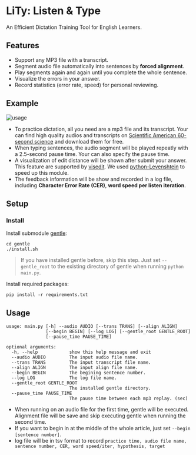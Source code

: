 # LiTy: Listen &amp; Type

An Efficient Dictation Training Tool for English Learners.

## Features
- Support any MP3 file with a transcript.
- Segment audio file automatically into sentences by **forced alignment**.
- Play segments again and again until you complete the whole sentence.
- Visualize the errors in your answer.
- Record statistics (error rate, speed) for personal reviewing.

## Example

![usage](https://i.imgur.com/nkijuMB.gif)

- To practice dictation, all you need are a mp3 file and its transcript. Your can find high quality audios and transcripts on [Scientific American 60-second science](https://www.scientificamerican.com/podcasts/) and download them for free.
- When typing sentences, the audio segment will be played repeatly with a 2.5-second pause time. Your can also specify the pause time.
- A visualization of edit distance will be shown after submit your answer. This feature are supported by [visedit](https://github.com/ukiuki-satoshi/visedit/). We used [python-Levenshtein](https://github.com/ztane/python-Levenshtein/) to speed up this module.
- The feedback information will be show and recorded in a log file, including **Character Error Rate (CER)**, **word speed per listen iteration**.

## Setup

### Install

Install submodule [gentle](https://github.com/lowerquality/gentle):

```
cd gentle
./install.sh
```

> If you have installed gentle before, skip this step. Just set `--gentle_root` to the existing directory of gentle when running `python main.py`.

Install required packages:

```
pip install -r requirements.txt
```

## Usage

```
usage: main.py [-h] --audio AUDIO [--trans TRANS] [--align ALIGN]
               [--begin BEGIN] [--log LOG] [--gentle_root GENTLE_ROOT]
               [--pause_time PAUSE_TIME]

optional arguments:
  -h, --help            show this help message and exit
  --audio AUDIO         The input audio file name.
  --trans TRANS         The input transcript file name.
  --align ALIGN         The input align file name.
  --begin BEGIN         The begining sentence number.
  --log LOG             The log file name.
  --gentle_root GENTLE_ROOT
                        The installed gentle directory.
  --pause_time PAUSE_TIME
                        The pause time between each mp3 replay. (sec)
```
- When running on an audio file for the first time, gentle will be executed. Alignment file will be save and skip executing gentle when running the second time.
- If you want to begin in at the middle of the whole article, just set `--begin [sentence number]`.
- log file will be in tsv format to record `practice time, audio file name, sentence number, CER, word speed/iter, hypothesis, target`

